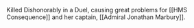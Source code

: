 Killed Dishonorably in a Duel, causing great problems for [[HMS Consequence]] and her captain, [[Admiral Jonathan Marbury]].